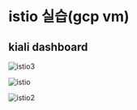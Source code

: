 # istio 실습(gcp vm)

## kiali dashboard
![istio3](https://user-images.githubusercontent.com/68090443/202740410-f0816c56-9fdc-40a4-a4ed-eab7c94e1e21.PNG)


![istio](https://user-images.githubusercontent.com/68090443/202699316-9c77e2db-6326-4bd0-81c9-928e113f475d.PNG)

![istio2](https://user-images.githubusercontent.com/68090443/202699323-84f06075-9a17-4b72-ae9d-603933720869.PNG)




